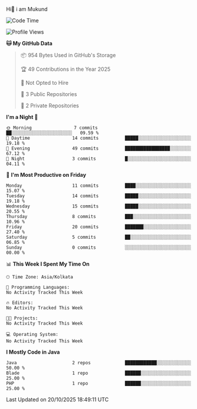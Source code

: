   Hi👋 i am Mukund
<!--
**MukundAkabari/MukundAkabari** is a ✨ _special_ ✨ repository because its `README.md` (this file) appears on your GitHub profile.

Here are some ideas to get you started:

- 🔭 I’m currently working Java
- 🌱 I’m currently learning Sping booy ,Java  ...

<!--START_SECTION:waka-->
![Code Time](http://img.shields.io/badge/Code%20Time-84%20hrs%2046%20mins-blue)

![Profile Views](http://img.shields.io/badge/Profile%20Views-0-blue)

**🐱 My GitHub Data** 

> 📦 954 Bytes Used in GitHub's Storage 
 > 
> 🏆 49 Contributions in the Year 2025
 > 
> 🚫 Not Opted to Hire
 > 
> 📜 3 Public Repositories 
 > 
> 🔑 2 Private Repositories 
 > 
**I'm a Night 🦉** 

```text
🌞 Morning                7 commits           ██░░░░░░░░░░░░░░░░░░░░░░░   09.59 % 
🌆 Daytime                14 commits          █████░░░░░░░░░░░░░░░░░░░░   19.18 % 
🌃 Evening                49 commits          █████████████████░░░░░░░░   67.12 % 
🌙 Night                  3 commits           █░░░░░░░░░░░░░░░░░░░░░░░░   04.11 % 
```
📅 **I'm Most Productive on Friday** 

```text
Monday                   11 commits          ████░░░░░░░░░░░░░░░░░░░░░   15.07 % 
Tuesday                  14 commits          █████░░░░░░░░░░░░░░░░░░░░   19.18 % 
Wednesday                15 commits          █████░░░░░░░░░░░░░░░░░░░░   20.55 % 
Thursday                 8 commits           ███░░░░░░░░░░░░░░░░░░░░░░   10.96 % 
Friday                   20 commits          ███████░░░░░░░░░░░░░░░░░░   27.40 % 
Saturday                 5 commits           ██░░░░░░░░░░░░░░░░░░░░░░░   06.85 % 
Sunday                   0 commits           ░░░░░░░░░░░░░░░░░░░░░░░░░   00.00 % 
```


📊 **This Week I Spent My Time On** 

```text
🕑︎ Time Zone: Asia/Kolkata

💬 Programming Languages: 
No Activity Tracked This Week

🔥 Editors: 
No Activity Tracked This Week

🐱‍💻 Projects: 
No Activity Tracked This Week

💻 Operating System: 
No Activity Tracked This Week
```

**I Mostly Code in Java** 

```text
Java                     2 repos             ████████████░░░░░░░░░░░░░   50.00 % 
Blade                    1 repo              ██████░░░░░░░░░░░░░░░░░░░   25.00 % 
PHP                      1 repo              ██████░░░░░░░░░░░░░░░░░░░   25.00 % 
```




 Last Updated on 20/10/2025 18:49:11 UTC
<!--END_SECTION:waka-->
